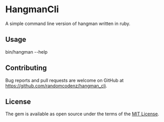 # HangmanCli

A simple command line version of hangman written in ruby.

## Usage

bin/hangman --help

## Contributing

Bug reports and pull requests are welcome on GitHub at https://github.com/randomcodenz/hangman_cli.


## License

The gem is available as open source under the terms of the [MIT License](http://opensource.org/licenses/MIT).
